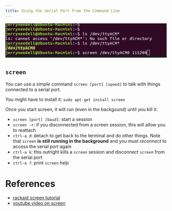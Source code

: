 ```yaml
---
title: Using the Serial Port from the Command Line
---
```


![](pics/serial-screen.png)

## `screen`

You can use a simple command `screen [port] [speed]` to talk with things connected
to a serial port.

You might have to install it: `sudo apt-get install screen`

Once you start screen, it will run (even in the backgound) until you kill it:

- `screen [port] [baud]`: start a session
- `screen -r`: if you disconnected from a screen session, this will allow you
  to reattach
- `ctrl-a d`: detach to get back to the terminal and do other things. Note that
  `screen` **is still running in the background** and you must *reconnect* to
  access the serial port again
- `ctrl-a k`: this outright kills a `screen` session and disconnect `screen` from
  the serial port
- `ctrl-a ?`: print `screen` help

# References

- [rackaid screen tutorial](https://www.rackaid.com/blog/linux-screen-tutorial-and-how-to/)
- [youtube video on screen](https://www.youtube.com/watch?time_continue=4&v=hB6Y72DK8mc)
